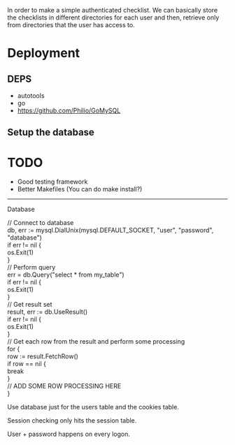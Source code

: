 In order to make a simple authenticated checklist. We can basically store the checklists in different directories for each user and then, retrieve only from directories that the user has access to.


Deployment
=========

DEPS
----

* autotools
* go
* https://github.com/Philio/GoMySQL


Setup the database
-------------------

TODO
====

* Good testing framework
* Better Makefiles (You can do make install?)

-------------------

Database

// Connect to database  
db, err := mysql.DialUnix(mysql.DEFAULT_SOCKET, "user", "password", "database")  
if err != nil {  
    os.Exit(1)  
}  
// Perform query  
err = db.Query("select * from my_table")  
if err != nil {  
    os.Exit(1)  
}  
// Get result set  
result, err := db.UseResult()  
if err != nil {  
    os.Exit(1)  
}  
// Get each row from the result and perform some processing  
for {  
    row := result.FetchRow()  
    if row == nil {  
        break  
    }  
    // ADD SOME ROW PROCESSING HERE  
}  


Use database just for the users table and the cookies table.

Session checking only hits the session table.

User + password happens on every logon.